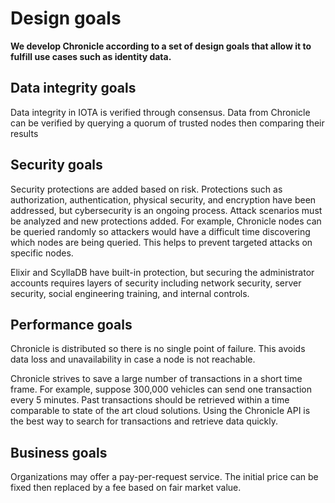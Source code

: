 # Design goals

**We develop Chronicle according to a set of design goals that allow it to fulfill use cases such as identity data.**

## Data integrity goals

Data integrity in IOTA is verified through consensus. Data from Chronicle can be verified by querying a quorum of trusted nodes then comparing their results

## Security goals

Security protections are added based on risk. Protections such as authorization, authentication, physical security, and encryption have been addressed, but cybersecurity is an ongoing process. Attack scenarios must be analyzed and new protections added. For example, Chronicle nodes can be queried randomly so attackers would have a difficult time discovering which nodes are being queried.  This helps to prevent targeted attacks on specific nodes.

Elixir and ScyllaDB have built-in protection, but securing the administrator accounts requires layers of security including network security, server security, social engineering training, and internal controls.

## Performance goals

Chronicle is distributed so there is no single point of failure. This avoids data loss and unavailability in case a node is not reachable.

Chronicle strives to save a large number of transactions in a short time frame.  For example, suppose 300,000 vehicles can send one transaction every 5 minutes.
Past transactions should be retrieved within a time comparable to state of the art cloud solutions. Using the Chronicle API is the best way to search for transactions and retrieve data quickly.  

## Business goals

Organizations may offer a pay-per-request service. The initial price can be fixed then replaced by a fee based on fair market value.
